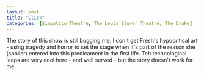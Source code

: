 ```yaml
---
layout: post
title: "Click"
categories: [Simpatico Theatre, The Louis Bluver Theatre, The Drake]
---
```


The story of this show is still bugging me. I don't get Fresh's hypocritical art - using tragedy and horror to set the stage when it's part of the reason she (spoiler) entered into this predicament in the first life. Teh technological leaps are very cool here - and well served - but the story doesn't work for me.
